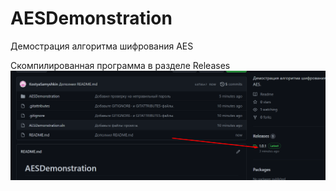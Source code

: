 # AESDemonstration
Демострация алгоритма шифрования AES

Скомпилированная программа в разделе Releases
![Правая чать экрана](https://github.com/KostyaSamyshkin/AESDemonstration/raw/master/RELEASES.png)
